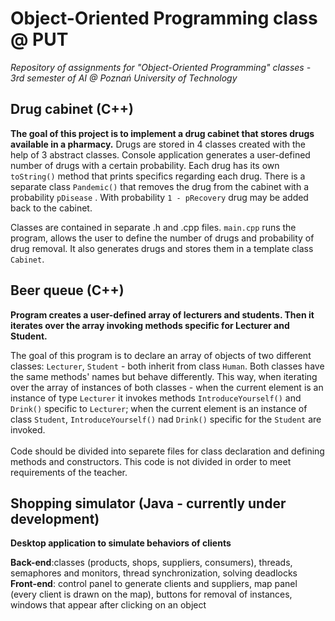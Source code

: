 # Object-Oriented Programming class @ PUT
*Repository of assignments for "Object-Oriented Programming"  classes - 3rd semester of AI @ Poznań University of Technology*

 
## Drug cabinet (C++)
**The goal of this project is to implement a drug cabinet that stores drugs available in a pharmacy.**
Drugs are stored in 4 classes created with the help of 3 abstract classes. 
Console application generates a user-defined number of drugs with a certain probability. Each drug has its own ```toString()``` method that prints specifics regarding each drug.
There is a separate class ```Pandemic()``` that removes the drug from the cabinet with a probability ```pDisease``` . With probability ```1 - pRecovery``` drug may be added back to the cabinet.

Classes are contained in separate .h and .cpp files.
```main.cpp``` runs the program, allows the user to define the number of drugs and probability of drug removal. It also generates drugs and stores them in a template class ```Cabinet```.

## Beer queue (C++)
**Program creates a user-defined array of lecturers and students. Then it iterates over the array invoking methods specific for Lecturer and Student.**

The goal of this program is to declare an array of objects of two different classes: ```Lecturer```, ```Student``` - both inherit from class ```Human```. Both classes have the same methods' names but behave differently.   This way, when iterating over the array of instances of both classes - when the current element is an instance of type ```Lecturer``` it invokes methods ```IntroduceYourself()``` and ```Drink()``` specific to ```Lecturer```; when the current element is an instance of class ```Student```, ```IntroduceYourself()``` nad ```Drink()``` specific for the ```Student``` are invoked.
<br> <br>
Code should be divided into separete files for class declaration and defining methods and constructors. This code is not divided in order to meet requirements of the teacher.


## Shopping simulator (Java - currently under development)
**Desktop application to simulate behaviors of clients**

**Back-end**:classes (products, shops, suppliers, consumers), threads, semaphores and monitors, thread synchronization, solving deadlocks 
<br>
**Front-end**: control panel to generate clients and suppliers, map panel (every client is drawn on the map), buttons for removal of instances, windows that appear after clicking on an object
